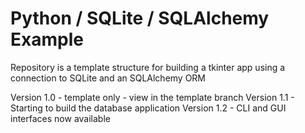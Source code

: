 # Python / SQLite / SQLAlchemy Example

Repository is a template structure for building a tkinter app using a connection to SQLite and an SQLAlchemy ORM

Version 1.0 - template only - view in the template branch
Version 1.1 - Starting to build the database application
Version 1.2 - CLI and GUI interfaces now available